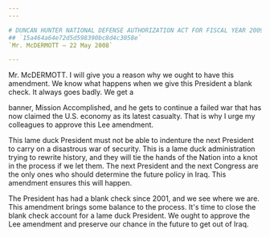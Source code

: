 ```yaml
---
---

# DUNCAN HUNTER NATIONAL DEFENSE AUTHORIZATION ACT FOR FISCAL YEAR 2009
## `15a464a64e72d5d598390bc8d4c3058e`
`Mr. McDERMOTT — 22 May 2008`

---
```



Mr. McDERMOTT. I will give you a reason why we ought to have this 
amendment. We know what happens when we give this President a blank 
check. It always goes badly. We get a


banner, Mission Accomplished, and he gets to continue a failed war that 
has now claimed the U.S. economy as its latest casualty. That is why I 
urge my colleagues to approve this Lee amendment.

This lame duck President must not be able to indenture the next 
President to carry on a disastrous war of security. This is a lame duck 
administration trying to rewrite history, and they will tie the hands 
of the Nation into a knot in the process if we let them. The next 
President and the next Congress are the only ones who should determine 
the future policy in Iraq. This amendment ensures this will happen.

The President has had a blank check since 2001, and we see where we 
are. This amendment brings some balance to the process. It's time to 
close the blank check account for a lame duck President. We ought to 
approve the Lee amendment and preserve our chance in the future to get 
out of Iraq.